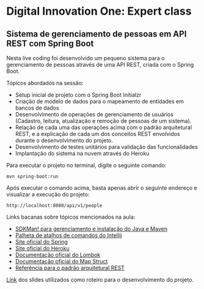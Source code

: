 <h1>Digital Innovation One: Expert class</h1>
<h2>Sistema de gerenciamento de pessoas em API REST com Spring Boot</h2>

Nesta live coding foi desenvolvido um pequeno sistema para o gerenciamento de pessoas através de uma API REST, criada com o Spring Boot.

Tópicos abordados na sessão:


* Setup inicial de projeto com o Spring Boot Initialzr
* Criação de modelo de dados para o mapeamento de entidades em bancos de dados
* Desenvolvimento de operações de gerenciamento de usuários (Cadastro, leitura, atualização e remoção de pessoas de um sistema).
* Relação de cada uma das operações acima com o padrão arquitetural REST, e a explicação de cada um dos conceitos REST envolvidos durante o desenvolvimento do projeto.
* Desenvolvimento de testes unitários para validação das funcionalidades
* Implantação do sistema na nuvem através do Heroku

Para executar o projeto no terminal, digite o seguinte comando:

```shell script
mvn spring-boot:run 
```

Após executar o comando acima, basta apenas abrir o seguinte endereço e visualizar a execução do projeto:

```
http://localhost:8080/api/v1/people
```

Links bacanas sobre tópicos mencionados na aula:

* [SDKMan! para gerenciamento e instalação do Java e Maven](https://sdkman.io/)
* [Palheta de atalhos de comandos do Intellij](https://resources.jetbrains.com/storage/products/intellij-idea/docs/IntelliJIDEA_ReferenceCard.pdf)
* [Site oficial do Spring](https://spring.io/)
* [Site oficial do Heroku](https://www.heroku.com/)
* [Documentação oficial do Lombok](https://projectlombok.org/)
* [Documentação oficial do Map Struct](https://mapstruct.org/)
* [Referência para o padrão arquitetural REST](https://restfulapi.net/)

[Link](https://drive.google.com/file/d/1crVPOVl6ok2HeYjh3fjQuGQn2lDZVHrn/view?usp=sharing) dos slides utilizados como roteiro para o desenvolvimento do projeto.